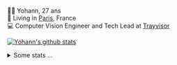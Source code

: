 <p>
  👨🏻 <bold>Yohann</bold>, 27 ans<br/>
  💼 Living in <a href="https://www.google.com/maps?q=paris">Paris</a>, France<br/>
  💻 Computer Vision Engineer and Tech Lead at <a href="https://trayvisor.com/">Trayvisor</a><br/>
</p>

<a href="https://github.com/anuraghazra/github-readme-stats"><img align="center" src="https://github-readme-stats-go94hl40s-yohann84l.vercel.app//api?username=yohann84L&show_icons=true&include_all_commits=true" alt="Yohann's github stats" /> </a>


<details>
  <summary>Some stats ...</summary><br/>
  

<!--START_SECTION:waka-->
![Code Time](http://img.shields.io/badge/Code%20Time-1%2C175%20hrs%2013%20mins-blue)

![Profile Views](http://img.shields.io/badge/Profile%20Views-0-blue)

**🐱 My GitHub Data** 

> 📦 440.9 kB Used in GitHub's Storage 
 > 
> 🏆 10 Contributions in the Year 2025
 > 
> 🚫 Not Opted to Hire
 > 
> 📜 26 Public Repositories 
 > 
> 🔑 21 Private Repositories 
 > 
**I'm an Early 🐤** 

```text
🌞 Morning                19123 commits       ████████░░░░░░░░░░░░░░░░░   30.65 % 
🌆 Daytime                35609 commits       ██████████████░░░░░░░░░░░   57.08 % 
🌃 Evening                7509 commits        ███░░░░░░░░░░░░░░░░░░░░░░   12.04 % 
🌙 Night                  142 commits         ░░░░░░░░░░░░░░░░░░░░░░░░░   00.23 % 
```
📅 **I'm Most Productive on Wednesday** 

```text
Monday                   11630 commits       █████░░░░░░░░░░░░░░░░░░░░   18.64 % 
Tuesday                  11644 commits       █████░░░░░░░░░░░░░░░░░░░░   18.67 % 
Wednesday                13189 commits       █████░░░░░░░░░░░░░░░░░░░░   21.14 % 
Thursday                 12747 commits       █████░░░░░░░░░░░░░░░░░░░░   20.43 % 
Friday                   11984 commits       █████░░░░░░░░░░░░░░░░░░░░   19.21 % 
Saturday                 415 commits         ░░░░░░░░░░░░░░░░░░░░░░░░░   00.67 % 
Sunday                   774 commits         ░░░░░░░░░░░░░░░░░░░░░░░░░   01.24 % 
```


📊 **This Week I Spent My Time On** 

```text
🕑︎ Time Zone: Europe/Paris

💬 Programming Languages: 
JavaScript               1 min               █████████████████████████   100.00 % 

🔥 Editors: 
VS Code                  1 min               █████████████████████████   100.00 % 

💻 Operating System: 
Mac                      1 min               █████████████████████████   100.00 % 
```

**I Mostly Code in Python** 

```text
Python                   26 repos            ██████████████░░░░░░░░░░░   54.17 % 
Jupyter Notebook         4 repos             ██░░░░░░░░░░░░░░░░░░░░░░░   08.33 % 
JavaScript               3 repos             ██░░░░░░░░░░░░░░░░░░░░░░░   06.25 % 
HTML                     2 repos             █░░░░░░░░░░░░░░░░░░░░░░░░   04.17 % 
Shell                    1 repo              █░░░░░░░░░░░░░░░░░░░░░░░░   02.08 % 
```




 Last Updated on 05/01/2025 00:40:09 UTC
<!--END_SECTION:waka-->
